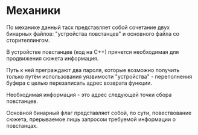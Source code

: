 # Механики

По механике данный таск представляет собой сочетание двух бинарных файлов: "устройства повстанцев" и основного файла со сторителлингом.

В устройстве повстанцев (код на С++) прячется необходимая для продвижения сюжета информация.

Путь к ней преграждают два пароля, которые возможно получить только путём использования уязвимости "устройства" - переполнения буфера с целью перезаписать адрес возврата функции.

Необходимая информация - это адрес следующей точки сбора повстанцев.

Основной бинарный флаг представляет собой, по сути, повествование сюжета, прерываемое лишь запросом требуемой информации о повстанцах.
